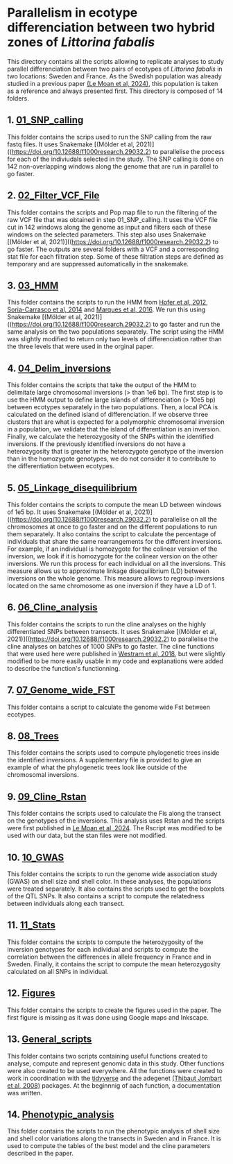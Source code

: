 # Parallelism in ecotype differenciation between two hybrid zones of _Littorina fabalis_


This directory contains all the scripts allowing to replicate analyses to study parallel differenciation between two pairs of ecotypes of _Littorina fabalis_ in two locations: Sweden and France. As the Swedish population was already studied in a previous paper [(Le Moan et al, 2024)](https://academic.oup.com/evlett/advance-article/doi/10.1093/evlett/qrae014/7656805), this population is taken as a reference and always presented first.
This directory is composed of 14 folders.


## 1. [01_SNP_calling](https://github.com/PAJOT-Basile/L_fabalis/tree/main/01_SNP_calling)


This folder contains the scrips used to run the SNP calling from the raw fastq files. It uses Snakemake [(Mölder et al, 2021)]((https://doi.org/10.12688/f1000research.29032.2) to parallelise the process for each of the indiviudals selected in the study. The SNP calling is done on 142 non-overlapping windows along the genome that are run in parallel to go faster.


## 2. [02_Filter_VCF_File](https://github.com/PAJOT-Basile/L_fabalis/tree/main/02_Filter_VCF_File)

This folder contains the scripts and Pop map file to run the filtering of the raw VCF file that was obtained in step 01_SNP_calling. It uses the VCF file cut in 142 windows along the genome as input and filters each of these windows on the selected parameters. This step also uses Snakemake [(Mölder et al, 2021)]((https://doi.org/10.12688/f1000research.29032.2) to go faster. The outputs are several folders with a VCF and a corresponding stat file for each filtration step. Some of these filtration steps are defined as temporary and are suppressed automatically in the snakemake. 

## 3. [03_HMM](https://github.com/PAJOT-Basile/L_fabalis/tree/main/03_HMM)

This folder contains the scripts to run the HMM from [Hofer et al, 2012](https://github.com/marqueda/HMM-detection-of-genomic-islands/tree/master), [Soria-Carrasco et al, 2014](https://pubmed.ncbi.nlm.nih.gov/24833390/) and [Marques et al, 2016](https://onlinelibrary.wiley.com/doi/full/10.1111/mec.13774). We run this using Snakemake [(Mölder et al, 2021)]((https://doi.org/10.12688/f1000research.29032.2) to go faster and run the same analysis on the two populations separately. The script using the HMM was slightly modified to return only two levels of differenciation rather than the three levels that were used in the orginal paper.

## 4. [04_Delim_inversions](https://github.com/PAJOT-Basile/L_fabalis/tree/main/04_Delim_inversions)

This folder contains the scripts that take the output of the HMM to delimitate large chromosomal inversions (> than 1e6 bp). The first step is to use the HMM output to define large islands of differenciation (> 10e5 bp) between ecotypes separately in the two populations. Then, a local PCA is calculated on the defined island of differenciation. If we observe three clusters that are what is expected for a polymorphic chromosomal inversion in a population, we validate that the island of differentiation is an inversion. 
Finally, we calculate the heterozygosity of the SNPs within the identified inversions. If the previously identified inversions do not have a heterozygosity that is greater in the heterozygote genotype of the inversion than in the homozygote genotypes, we do not consider it to contribute to the differentiation between ecotypes.

## 5. [05_Linkage_disequilibrium](https://github.com/PAJOT-Basile/L_fabalis/tree/main/05_Linkage_disequilibrium)

This folder contains the scripts to compute the mean LD between windows of 1e5 bp. It uses Snakemake [(Mölder et al, 2021)]((https://doi.org/10.12688/f1000research.29032.2) to parallelise on all the chromosomes at once to go faster and on the different populations to run them separately.
It also contains the script to calculate the percentage of individuals that share the same rearrangements for the different inversions. For example, if an individual is homozygote for the colinear version of the inversion, we look if it is homozygote for the colinear version on the other inversions. We run this process for each individual on all the inversions. This measure allows us to approximate linkage disequilibrium (LD) between inversions on the whole genome. This measure allows to regroup inversions located on the same chromosome as one inversion if they have a LD of 1.

## 6. [06_Cline_analysis](https://github.com/PAJOT-Basile/L_fabalis/tree/main/06_Cline_analysis)

This folder contains the scripts to run the cline analyses on the highly differentiated SNPs between transects. It uses Snakemake [(Mölder et al, 2021)]((https://doi.org/10.12688/f1000research.29032.2) to parallelise the cline analyses on batches of 1000 SNPs to go faster. The cline functions that were used here were published in [Westram et al, 2018]( https://doi.org/10.1002/evl3.74), but were slightly modified to be more easily usable in my code and explanations were added to describe the function's functionning.

## 7. [07_Genome_wide_FST](https://github.com/PAJOT-Basile/L_fabalis/tree/main/07_Genome_wide_FST)

This folder contains a script to calculate the genome wide Fst between ecotypes.

## 8. [08_Trees](https://github.com/PAJOT-Basile/L_fabalis/tree/main/08_Trees)

This folder contains the scripts used to compute phylogenetic trees inside the identified inversions. A supplementary file is provided to give an example of what the phylogenetic trees look like outside of the chromosomal inversions.

## 9. [09_Cline_Rstan](https://github.com/PAJOT-Basile/L_fabalis/tree/main/09_Cline_Rstan)

This folder contains the scripts used to calculate the Fis along the transect on the genotypes of the inversions. This analysis uses Rstan and the scripts were first published in [Le Moan et al, 2024](https://doi.org/10.1093/evlett/qrae014). The Rscript was modified to be used with our data, but the stan files were not modified.

## 10. [10_GWAS](https://github.com/PAJOT-Basile/L_fabalis/tree/main/10_GWAS)

This folder contains the scripts to run the genome wide association study (GWAS) on shell size and shell color. In these analyses, the populations were treated separately. It also contains the scripts used to get the boxplots of the QTL SNPs. It also contains a script to compute the relatedness between individuals along each transect.

## 11. [11_Stats](https://github.com/PAJOT-Basile/L_fabalis/tree/main/11_Stats)

This folder contains the scripts to compute the heterozygosity of the inversion genotypes for each individual and scripts to compute the correlation between the differences in allele frequency in France and in Sweden. Finally, it contains the script to compute the mean heterozygosity calculated on all SNPs in individual.

## 12. [Figures](https://github.com/PAJOT-Basile/L_fabalis/tree/main/Figures)

This folder contains the scripts to create the figures used in the paper. The first figure is missing as it was done using Google maps and Inkscape.

## 13. [General_scripts](https://github.com/PAJOT-Basile/L_fabalis/tree/main/General_scripts)

This folder contains two scripts containing useful functions created to analyse, compute and represent genomic data in this study. Other functions were also created to be used everywhere. All the functions were created to work in coordination with the [tidyverse](https://www.tidyverse.org/) and the adegenet [(Thibaut Jombart et al, 2008)](https://pubmed.ncbi.nlm.nih.gov/18397895/) packages.
At the beginnnig of aach function, a documentation was written.

## 14. [Phenotypic_analysis](https://github.com/PAJOT-Basile/L_fabalis/tree/main/Phenotypic_analysis)

This folder contains the scripts to run the phenotypic analysis of shell size and shell color variations along the transects in Sweden and in France. It is used to compute the tables of the best model and the cline parameters described in the paper.

